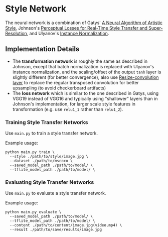 # Style Network

The neural network is a combination of Gatys' [A Neural Algorithm of Artistic Style](https://arxiv.org/abs/1508.06576), Johnson's [Perceptual Losses for Real-Time Style Transfer and Super-Resolution](http://cs.stanford.edu/people/jcjohns/eccv16/), and Ulyanov's [Instance Normalization](https://arxiv.org/abs/1607.08022).

## Implementation Details

- The **transformation network** is roughly the same as described in Johnson, except that batch normalization is replaced with Ulyanov's instance normalization, and the scaling/offset of the output `tanh` layer is slightly different (for better convergence), also use [Resize-convolution layer](https://distill.pub/2016/deconv-checkerboard/) to replace the regular transposed convolution for better upsampling (to avoid checkerboard artifacts)
- The **loss network** which is similar to the one described in Gatys, using VGG19 instead of VGG16 and typically using "shallower" layers than in Johnson's implementation, for larger scale style features in transformation (e.g. use `relu1_1` rather than `relu1_2`).

### Training Style Transfer Networks

Use `main.py` to train a style transfer network.

Example usage:

    python main.py train \
      --style ./path/to/style/image.jpg \
      --dataset ./path/to/mscoco \
      --saved_model_path ./path/to/model/ \
      --tflite_model_path ./path/to/model/ \

### Evaluating Style Transfer Networks

Use `main.py` to evaluate a style transfer network.

Example usage:

    python main.py evaluate \
      --saved_model_path ./path/to/model/ \
      --tflite_model_path ./path/to/model/ \
      --content ./path/to/content/image.jpg(video.mp4) \
      --result ./path/to/save/results/image.jpg
